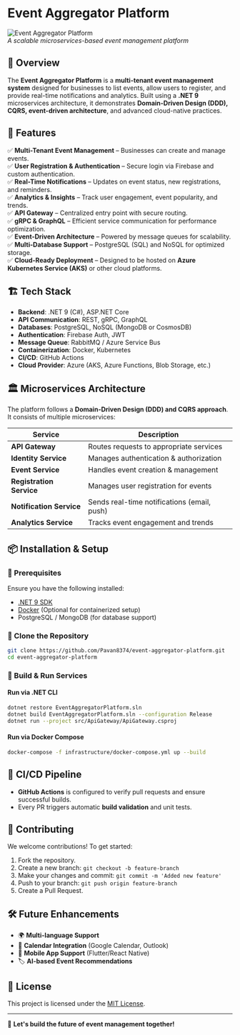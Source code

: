 # Event Aggregator Platform

![Event Aggregator Platform](https://imagekit.io/tools/asset-public-link?detail=%7B%22name%22%3A%22ArchitectureFlow.png%22%2C%22type%22%3A%22image%2Fpng%22%2C%22signedurl_expire%22%3A%222028-02-14T06%3A29%3A39.139Z%22%2C%22signedUrl%22%3A%22https%3A%2F%2Fmedia-hosting.imagekit.io%2F%2F437aa988320a41e8%2FArchitectureFlow.png%3FExpires%3D1834122579%26Key-Pair-Id%3DK2ZIVPTIP2VGHC%26Signature%3Dv-iN12AEjUAs6p~it1r4TbuJfeuaFMQxh8nV8e5TkYM-HQpn5glqOigGo3fQKtF3jpafqzeoyhyhfvosD4fs2lGQp2K9qHroAzToz6wa3NB2LAdI26GwpdYlI5rBAxprymMVYxGUdhvtjo-awiKOAny2~RkKNZFrsiPieOkzNEG9gJr5bp2GCecef-cDFimGTHdSv82wATSA03KGoE~jTIm6Stc5a18qUX3b7chzhANK1MVSK1TuHkhDXu-Pj63R1R6ol02RCVo134JMqfMndoJdXrcYXZaodOe7H4sxHJgOBORuBaz4V7MvEeaphK13BIF8LRpKkmE-cVykE68uYQ__%22%7D)  
*A scalable microservices-based event management platform*

## 🚀 Overview
The **Event Aggregator Platform** is a **multi-tenant event management system** designed for businesses to list events, allow users to register, and provide real-time notifications and analytics. Built using a **.NET 9** microservices architecture, it demonstrates **Domain-Driven Design (DDD), CQRS, event-driven architecture**, and advanced cloud-native practices.

## 🌟 Features
✅ **Multi-Tenant Event Management** – Businesses can create and manage events.  
✅ **User Registration & Authentication** – Secure login via Firebase and custom authentication.  
✅ **Real-Time Notifications** – Updates on event status, new registrations, and reminders.  
✅ **Analytics & Insights** – Track user engagement, event popularity, and trends.  
✅ **API Gateway** – Centralized entry point with secure routing.  
✅ **gRPC & GraphQL** – Efficient service communication for performance optimization.  
✅ **Event-Driven Architecture** – Powered by message queues for scalability.  
✅ **Multi-Database Support** – PostgreSQL (SQL) and NoSQL for optimized storage.  
✅ **Cloud-Ready Deployment** – Designed to be hosted on **Azure Kubernetes Service (AKS)** or other cloud platforms.  

## 🏗️ Tech Stack
- **Backend**: .NET 9 (C#), ASP.NET Core
- **API Communication**: REST, gRPC, GraphQL
- **Databases**: PostgreSQL, NoSQL (MongoDB or CosmosDB)
- **Authentication**: Firebase Auth, JWT
- **Message Queue**: RabbitMQ / Azure Service Bus
- **Containerization**: Docker, Kubernetes
- **CI/CD**: GitHub Actions
- **Cloud Provider**: Azure (AKS, Azure Functions, Blob Storage, etc.)

## 🏛️ Microservices Architecture
The platform follows a **Domain-Driven Design (DDD) and CQRS approach**. It consists of multiple microservices:

| Service | Description |
|---------|-------------|
| **API Gateway** | Routes requests to appropriate services |
| **Identity Service** | Manages authentication & authorization |
| **Event Service** | Handles event creation & management |
| **Registration Service** | Manages user registration for events |
| **Notification Service** | Sends real-time notifications (email, push) |
| **Analytics Service** | Tracks event engagement and trends |

## 📦 Installation & Setup
### 🔹 Prerequisites
Ensure you have the following installed:
- [.NET 9 SDK](https://dotnet.microsoft.com/download/dotnet/9.0)
- [Docker](https://www.docker.com/get-started) (Optional for containerized setup)
- PostgreSQL / MongoDB (for database support)

### 🔹 Clone the Repository
```sh
git clone https://github.com/Pavan8374/event-aggregator-platform.git
cd event-aggregator-platform
```

### 🔹 Build & Run Services
#### **Run via .NET CLI**
```sh
dotnet restore EventAggregatorPlatform.sln
dotnet build EventAggregatorPlatform.sln --configuration Release
dotnet run --project src/ApiGateway/ApiGateway.csproj
```

#### **Run via Docker Compose**
```sh
docker-compose -f infrastructure/docker-compose.yml up --build
```

## 🚦 CI/CD Pipeline
- **GitHub Actions** is configured to verify pull requests and ensure successful builds.
- Every PR triggers automatic **build validation** and unit tests.

## 📜 Contributing
We welcome contributions! To get started:
1. Fork the repository.
2. Create a new branch: `git checkout -b feature-branch`
3. Make your changes and commit: `git commit -m 'Added new feature'`
4. Push to your branch: `git push origin feature-branch`
5. Create a Pull Request.

## 🛠️ Future Enhancements
- 🌍 **Multi-language Support**
- 📅 **Calendar Integration** (Google Calendar, Outlook)
- 📲 **Mobile App Support** (Flutter/React Native)
- 🏷️ **AI-based Event Recommendations**

## 📜 License
This project is licensed under the [MIT License](LICENSE).

---
🎉 **Let's build the future of event management together!**

